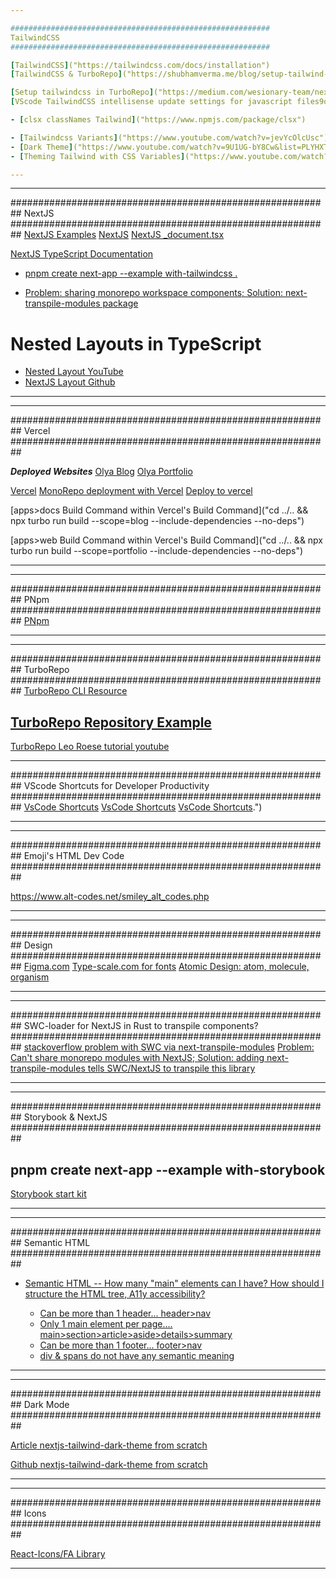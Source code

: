 ```yaml
---

##########################################################
TailwindCSS
##########################################################

[TailwindCSS]("https://tailwindcss.com/docs/installation")
[TailwindCSS & TurboRepo]("https://shubhamverma.me/blog/setup-tailwind-css-with-turborepo")

[Setup tailwindcss in TurboRepo]("https://medium.com/wesionary-team/next-js-in-turborepo-with-chakra-ui-tailwindcss-6671e6cf730d")
[VScode TailwindCSS intellisense update settings for javascript files9ol.]("https://dev.to/papaponmx/how-to-enable-tailwind-intellisense-on-tsx-files-230b")

- [clsx classNames Tailwind]("https://www.npmjs.com/package/clsx")

- [Tailwindcss Variants]("https://www.youtube.com/watch?v=jevYcOlcUsc")
- [Dark Theme]("https://www.youtube.com/watch?v=9U1UG-bY8Cw&list=PLYHXTr4kGJjG0_h7lZa3jM4l9syvPbf_4&index=9")
- [Theming Tailwind with CSS Variables]("https://www.youtube.com/watch?v=MAtaT8BZEAo")

---
```


---

##########################################################
NextJS
##########################################################
[NextJS Examples]("https://nextjs.org/examples")
[NextJS]("https://nextjs.org/docs/getting-started")
[NextJS \_document.tsx]("https://nextjs.org/docs/advanced-features/custom-document")

[NextJS TypeScript Documentation]("https://nextjs.org/docs/basic-features/typescript#custom-app")

- [pnpm create next-app --example with-tailwindcss .]("https://github.com/vercel/next.js/tree/canary/examples/with-tailwindcss")

- [Problem: sharing monorepo workspace components; Solution: next-transpile-modules package]("https://dailydevsblog.com/troubleshoot/resolved-turborepo-library-consuming-another-library-you-may-need-an-appropriate-loader-to-handle-this-file-type-189221/")

# Nested Layouts in TypeScript

- [Nested Layout YouTube]("https://www.youtube.com/watch?v=WOeLxL2DF3E")
- [NextJS Layout Github]("https://github.com/brookslybrand/next-nested-layouts")

---

---

##########################################################
Vercel
##########################################################

**_Deployed Websites_**
[Olya Blog]("https://olya-blog.vercel.app/")
[Olya Portfolio]("https://olya-portfolio.vercel.app/")

[Vercel]("https://vercel.com/docs/concepts/monorepos/turborepo")
[MonoRepo deployment with Vercel]("https://vercel.com/blog/monorepos")
[Deploy to vercel]("https://www.youtube.com/watch?v=_sB2E1XnzOY")

[apps>docs Build Command within Vercel's Build Command]("cd ../.. && npx turbo run build --scope=blog --include-dependencies --no-deps")

[apps>web Build Command within Vercel's Build Command]("cd ../.. && npx turbo run build --scope=portfolio --include-dependencies --no-deps")

---

---

##########################################################
PNpm
##########################################################
[PNpm]("https://pnpm.io/workspaces")

---

---

##########################################################
TurboRepo
##########################################################
[TurboRepo CLI Resource]("https://turborepo.org/docs/reference/command-line-reference")

## [TurboRepo Repository Example]("https://github.com/mnismt/turborepo-pnpm-example/blob/main/package.json")

[TurboRepo Leo Roese tutorial youtube]("https://www.youtube.com/watch?v=YQLw5kJ1yrQ")

---

##########################################################
VScode Shortcuts for Developer Productivity
##########################################################
[VsCode Shortcuts]("https://code.visualstudio.com/docs/editor/codebasics#:~:text=VS%20Code%20supports%20multiple%20cursors,insert%20cursors%20below%20or%20above.")
[VsCode Shortcuts]("https://owenconti.com/posts/5-keyboard-shortcuts-to-navigate-your-code-faster")
[VsCode Shortcuts]("https://blog.logrocket.com/learn-these-keyboard-shortcuts-to-become-a-vs-code-ninja/#:~:text=You%20can%20switch%20between%20views,page%20up%20%2F%20page%20down%20).")

---

---

##########################################################
Emoji's HTML Dev Code
##########################################################

https://www.alt-codes.net/smiley_alt_codes.php

---

---

##########################################################
Design
##########################################################
[Figma.com]("https://www.figma.com/")
[Type-scale.com for fonts]("https://type-scale.com/")
[Atomic Design: atom, molecule, organism]("")

---

---

##########################################################
SWC-loader for NextJS in Rust to transpile components?
##########################################################
[stackoverflow problem with SWC via next-transpile-modules]("https://stackoverflow.com/questions/70635365/how-to-transpile-node-modules-with-turborepo-and-swc")
[Problem: Can't share monorepo modules with NextJS; Solution: adding next-transpile-modules tells SWC/NextJS to transpile this library]("https://dailydevsblog.com/troubleshoot/resolved-turborepo-library-consuming-another-library-you-may-need-an-appropriate-loader-to-handle-this-file-type-189221/")

---

---

##########################################################
Storybook & NextJS
##########################################################

## pnpm create next-app --example with-storybook

[Storybook start kit]("https://github.com/vercel/next.js/tree/canary/examples/with-storybook-styled-jsx-scss")

---

---

##########################################################
Semantic HTML
##########################################################

- [Semantic HTML -- How many "main" elements can I have? How should I structure the HTML tree, A11y accessibility?]("https://www.youtube.com/watch?v=ZThq93Yuwd0")

  - [Can be more than 1 header... header>nav]("")
  - [Only 1 main element per page.... main>section>article>aside>details>summary]("https://www.youtube.com/watch?v=kGW8Al_cga4")
  - [Can be more than 1 footer... footer>nav]("")
  - [div & spans do not have any semantic meaning]("")

---

---

##########################################################
Dark Mode
##########################################################

[Article nextjs-tailwind-dark-theme from scratch]("https://javascript.plainenglish.io/how-to-implement-dark-light-themes-in-a-next-js-app-using-context-hook-tailwindcss-336558dd4579")

[Github nextjs-tailwind-dark-theme from scratch]("https://github.com/joshjacobbaker/nextjs-tailwind-dark-theme")

---

---

##########################################################
Icons
##########################################################

[React-Icons/FA Library]("https://react-icons.github.io/react-icons/search?q=sun")

---
